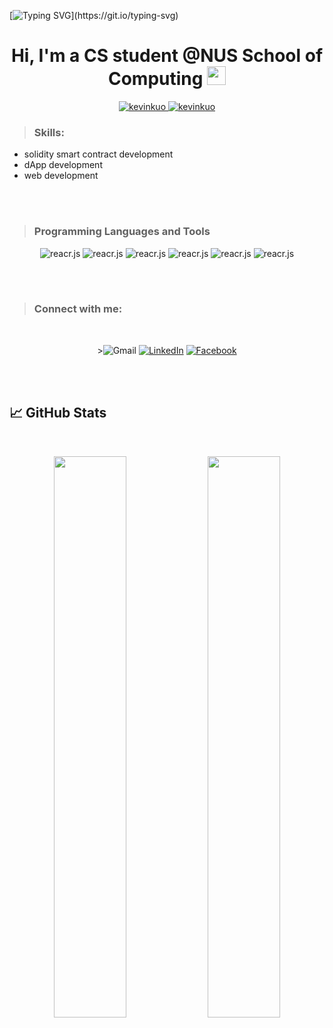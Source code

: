 [![Typing SVG](https://readme-typing-svg.herokuapp.com?size=24&width=600&lines=Welcome+To+Kevin's+GitHub+Profile!)](https://git.io/typing-svg)

<h1 align="center">Hi, I'm a CS student @NUS School of Computing <img src="https://raw.githubusercontent.com/MartinHeinz/MartinHeinz/master/wave.gif" width="30px" height='30px'></h1>

<p align="center">
	<a href="https://github.com/kevinkuo0320">
		<img src="https://komarev.com/ghpvc/?username=kevinkuo0320&label=Profile%20views&color=0e75b6&style=flat" alt="kevinkuo" />
	</a>
	<a href="https://github.com/kevinkuo0320">
		<img src="https://img.shields.io/github/followers/kevinkuo0320?label=Followers" alt="kevinkuo" />
	</a>
</p>

> ### Skills:
- solidity smart contract development
- dApp development
- web development
  
<br />
<br />

> ### Programming Languages and Tools


<p align="center">	
        <a>
        <img img src="https://img.shields.io/badge/JavaScript-F7DF1E?style=for-the-badge&logo=javascript&logoColor=black" alt="reacr.js"/>
        </a>
        <a>
        <img img src="https://img.shields.io/badge/Java-ED8B00?style=for-the-badge&logo=java&logoColor=white" alt="reacr.js"/>
        </a>
        <a>
        <img img src="https://img.shields.io/badge/Rust-000000?style=for-the-badge&logo=rust&logoColor=white" alt="reacr.js"/>
        </a>
        <a><img img src="https://img.shields.io/badge/React-20232A?style=for-the-badge&logo=react&logoColor=61DAFB
        " alt="reacr.js"/></a>
        <a><img img src="https://img.shields.io/badge/Ethereum-3C3C3D?style=for-the-badge&logo=Ethereum&logoColor=white
        " alt="reacr.js"/></a>
        <a><img img src="https://img.shields.io/badge/polkadot-E6007A?style=for-the-badge&logo=polkadot&logoColor=000
        " alt="reacr.js"/></a>
</p>

<br />
<br />

> ### Connect with me:

<br />

<p align="center">
	<a>><img img src="https://img.shields.io/badge/Gmail-D14836?style=for-the-badge&logo=gmail&logoColor=white
" alt="Gmail"/></a>
	<a href="https://www.linkedin.com/in/kevinkuochunyuan/"><img src="https://img.shields.io/badge/LinkedIn-0077B5?style=for-the-badge&logo=linkedin&logoColor=white
" alt="LinkedIn"/></a>
	<a href="https://www.facebook.com/kevin.kuo.0320"><img src="https://img.shields.io/badge/Facebook-1877F2?style=for-the-badge&logo=facebook&logoColor=white" alt="Facebook"/></a>
</p>

<br />
<br />

## 📈 GitHub Stats
<br>
<p align="center">
  <img width="48%" src="https://github-readme-stats.vercel.app/api?username=kevinkuo0320&show_icons=true&theme=radical" />
  <img width="48%" src="https://github-readme-streak-stats.herokuapp.com/?user=kevinkuo0320&theme=radical" />
</p>
